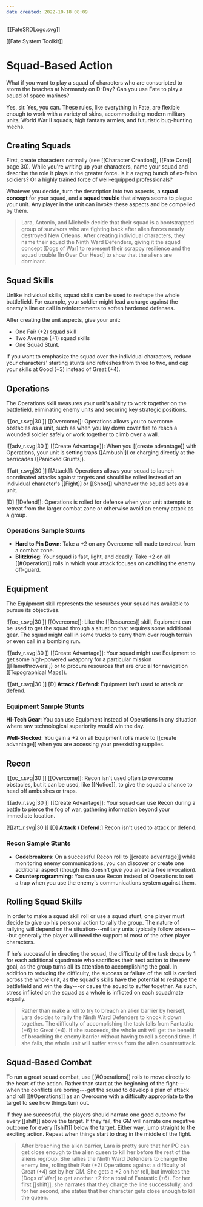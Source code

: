 ```yaml
---
date created: 2022-10-18 08:09
---
```


![[FateSRDLogo.svg]]

[[Fate System Toolkit]]

# Squad-Based Action

What if you want to play a squad of characters who are conscripted to storm the beaches at Normandy on D-Day? Can you use Fate to play a squad of space marines?

Yes, sir. Yes, you can.  These rules, like everything in Fate, are flexible enough to work with a variety of skins, accommodating modern military units, World War II squads, high fantasy armies, and futuristic bug-hunting mechs.

## Creating Squads

First, create characters normally (see [[Character Creation]], [[Fate Core]] page 30). While you're writing up your characters, name your squad and describe the role it plays in the greater force. Is it a ragtag bunch of ex-felon soldiers? Or a highly trained force of well-equipped professionals?

Whatever you decide, turn the description into two aspects, a **squad concept** for your squad, and a **squad trouble** that always seems to plague your unit. Any player in the unit can invoke these aspects and be compelled by them.

> Lara, Antonio, and Michelle decide that their squad is a bootstrapped group of survivors who are fighting back after alien forces nearly destroyed New Orleans. After creating individual characters, they name their squad the Ninth Ward Defenders, giving it the squad concept [Dogs of War] to represent their scrappy resilience and the squad trouble [In Over Our Head] to show that the aliens are dominant.

## Squad Skills

Unlike individual skills, squad skills can be used to reshape the whole battlefield. For example, your soldier might lead a charge against the enemy's line or call in reinforcements to soften hardened defenses.

After creating the unit aspects, give your unit:

- One Fair (+2) squad skill
- Two Average (+1) squad skills
- One Squad Stunt.  

If you want to emphasize the squad over the individual characters, reduce your characters' starting stunts and refreshes from three to two,
and cap your skills at Good (+3) instead of Great (+4).

## Operations

The Operations skill measures your unit's ability to work together on the battlefield, eliminating enemy units and securing key strategic positions.

![[oc_r.svg|30 ]] [[Overcome]]: Operations allows you to overcome obstacles as a unit, such as when you lay down cover fire to reach a wounded soldier safely or work together to climb over a wall.

![[adv_r.svg|30 ]] [[Create Advantage]]: When you [[create advantage]] with Operations, your unit is setting traps ([Ambush!]) or charging directly at the barricades ([Panicked Grunts]).

![[att_r.svg|30 ]] [[Attack]]: Operations allows your squad to launch coordinated attacks against targets and should be rolled instead of an individual character's [[Fight]] or [[Shoot]] whenever the squad acts as a unit.

[D] [[Defend]]: Operations is rolled for defense when your unit attempts to retreat from the larger combat zone or otherwise avoid an enemy attack as a group.

### Operations Sample Stunts

- **Hard to Pin Down**: Take a +2 on any Overcome roll made to retreat from a combat zone.
- **Blitzkrieg**: Your squad is fast, light, and deadly. Take +2 on all [[#Operation]] rolls in which your attack focuses on catching the enemy off-guard.

## Equipment

The Equipment skill represents the resources your squad has available to pursue its objectives.

![[oc_r.svg|30 ]] [[Overcome]]: Like the [[Resources]] skill, Equipment can be used to get the squad through a situation that requires some additional gear. The squad might call in some trucks to carry them over rough terrain or even call in a bombing run.

![[adv_r.svg|30 ]] [[Create Advantage]]: Your squad might use Equipment to get some high-powered weaponry for a particular mission ([Flamethrowers!]) or to procure resources that are crucial for navigation ([Topographical Maps]).

![[att_r.svg|30 ]] [D] **Attack / Defend**: Equipment isn't used to attack or defend.

### Equipment Sample Stunts

**Hi-Tech Gear**: You can use Equipment instead of Operations in any situation where raw technological superiority would win the day.

**Well-Stocked**: You gain a +2 on all Equipment rolls made to [[create advantage]] when you are accessing your preexisting supplies.

## Recon

![[oc_r.svg|30 ]] [[Overcome]]: Recon isn't used often to overcome obstacles, but it can be used, like [[Notice]], to give the squad a chance to head off ambushes or traps.

![[adv_r.svg|30 ]] [[Create Advantage]]: Your squad can use Recon during a battle to pierce the fog of war, gathering information beyond your immediate location.

[![[att_r.svg|30 ]] [D] **Attack / Defend**:] Recon
isn't used to attack or defend.

### Recon Sample Stunts

- **Codebreakers**: On a successful Recon roll to [[create advantage]] while monitoring enemy communications, you can discover or create one additional aspect (though this doesn't give you an extra free invocation).
- **Counterprogramming**: You can use Recon instead of Operations to set a trap when you use the enemy's communications system against them.

## Rolling Squad Skills

In order to make a squad skill roll or use a squad stunt, one player must decide to give up his personal action to rally the group. The nature of rallying will depend on the situation---military units typically follow orders---but generally the player will need the support of most of the other player characters.

If he's successful in directing the squad, the difficulty of the task drops by 1 for each additional squadmate who sacrifices their next action to the new goal, as the group turns all its attention to accomplishing the goal. In addition to reducing the difficulty, the success or failure of the roll is carried across the whole unit, as the squad's skills have the potential to reshape the battlefield and win the day---or cause the squad to suffer together. As such, stress inflicted on the squad as a whole is inflicted on each squadmate equally.

> Rather than make a roll to try to breach an alien barrier by herself, Lara decides to rally the Ninth Ward Defenders to knock it down together. The difficulty of accomplishing the task falls from Fantastic (+6) to Great (+4). If she succeeds, the whole unit will get the benefit of breaching the enemy barrier without having to roll a second time. If she fails, the whole unit will suffer stress from the alien counterattack.

## Squad-Based Combat

To run a great squad combat, use [[#Operations]] rolls to move directly to the heart of the action. Rather than start at the beginning of the fight---when the conflicts are boring---get the squad to develop a plan of attack and roll [[#Operations]] as an Overcome with a difficulty appropriate to the target to see how things turn out.

If they are successful, the players should narrate one good outcome for every [[shift]] above the target. If they fail, the GM will narrate one negative outcome for every [[shift]] below the target. Either way, jump straight to the exciting action. Repeat when things start to drag in the middle of the fight.

> After breaching the alien barrier, Lara is pretty sure that her PC can get close enough to the alien queen to kill her before the rest of the aliens regroup. She rallies the Ninth Ward Defenders to charge the enemy line, rolling their Fair (+2) Operations against a difficulty of Great (+4) set by her GM. She gets a +2 on her roll, but invokes the [Dogs of War] to get another +2 for a total of Fantastic (+6). For her first [[shift]], she narrates that they charge the line successfully, and for her second, she states that her character gets close enough to kill the queen.
